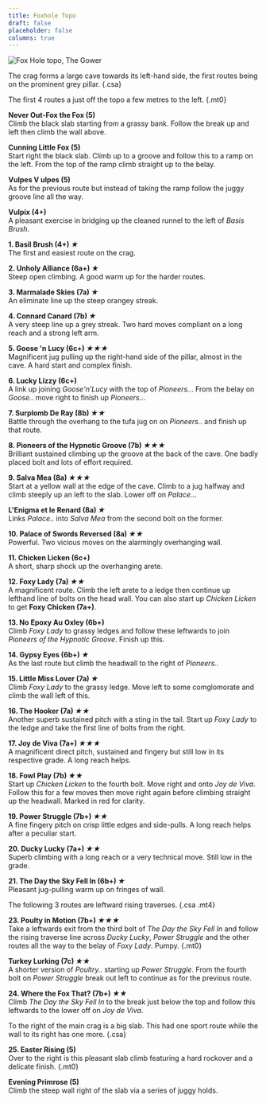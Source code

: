 ```yaml
---
title: Foxhole Topo
draft: false
placeholder: false
columns: true
---
```


![Fox Hole topo, The Gower](/img/south-wales/the-gower/foxhole-topo.jpg)

The crag forms a large cave towards its left-hand side, the first routes being on the prominent grey pillar.
{.csa}

The first 4 routes a just off the topo a few metres to the left.
{.mt0}

**Never Out-Fox the Fox (5)**  
Climb the black slab starting from a grassy bank. Follow the break up and left then climb the wall above.

**Cunning Little Fox (5)**  
Start right the black slab. Climb up to a groove and follow this to a ramp on the left. From the top of the ramp climb straight up to the belay.

**Vulpes V ulpes (5)**  
As for the previous route but instead of taking the ramp follow the juggy groove line all the way.

**Vulpix (4+)**  
A pleasant exercise in bridging up the cleaned runnel to the left of *Basis Brush*.

**1. Basil Brush (4+) *★***  
The first and easiest route on the crag.

**2. Unholy Alliance (6a+) *★***  
Steep open climbing. A good warm up for the harder routes.

**3. Marmalade Skies (7a) *★***  
An eliminate line up the steep orangey streak.

**4. Connard Canard (7b) *★***  
A very steep line up a grey streak. Two hard moves compliant on a long reach and a strong left arm.

**5. Goose 'n Lucy (6c+) *★★★***  
Magnificent jug pulling up the right-hand side of the pillar, almost in the cave. A hard start and complex finish. 

**6. Lucky Lizzy (6c+)**  
A link up joining *Goose'n'Lucy* with the top of *Pioneers..*. From the belay on *Goose..* move right to finish up *Pioneers..*.

**7. Surplomb De Ray (8b)  *★★***  
Battle through the overhang to the tufa jug on on *Pioneers..* and finish up that route.

**8. Pioneers of the Hypnotic Groove (7b) *★★★***  
Brilliant sustained climbing up the groove at the back of the cave. One badly placed bolt and lots of effort required.

**9. Salva Mea (8a) *★★★***  
Start at a yellow wall at the edge of the cave. Climb to a jug halfway and climb steeply up an left to the slab. Lower off on *Palace..*.

**L'Enigma et le Renard (8a) *★***  
Links *Palace..* into *Salva Mea* from the second bolt on the former.


**10. Palace of Swords Reversed (8a) *★★***  
Powerful. Two vicious moves on the alarmingly overhanging wall.

**11. Chicken Licken (6c+)**  
A short, sharp shock up the overhanging arete.

**12. Foxy Lady (7a) *★★***  
A magnificent route. Climb the left arete to a ledge then continue up lefthand line of bolts on the head wall. You can also start up *Chicken Licken* to get **Foxy Chicken (7a+)**.

**13. No Epoxy Au Oxley (6b+)**  
Climb *Foxy Lady* to grassy ledges and follow these leftwards to join *Pioneers of the Hypnotic Groove*. Finish up this.

**14. Gypsy Eyes (6b+) *★***  
As the last route but climb the headwall to the right of *Pioneers..*

**15. Little Miss Lover (7a) *★***  
Climb *Foxy Lady* to the grassy ledge. Move left to some comglomorate and climb the wall left of this.

**16. The Hooker (7a) *★★***  
Another superb sustained pitch with a sting in the tail. Start up *Foxy Lady* to the ledge and take the first line of bolts from the right. 

**17. Joy de Viva (7a+) *★★★***  
A magnificent direct pitch, sustained and fingery but still low in its respective grade. A long reach helps.

**18. Fowl Play (7b) *★★***  
Start up *Chicken Licken* to the fourth bolt. Move right and onto *Joy de Viva*. Follow this for a few moves then move right again before climbing straight up the headwall. Marked in red for clarity.

**19. Power Struggle (7b+) *★★***  
A fine fingery pitch on crisp little edges and side-pulls. A long reach helps after a peculiar start.

**20. Ducky Lucky (7a+) *★★***  
Superb climbing with a long reach or a very technical move. Still low in the grade.


**21. The Day the Sky Fell In (6b+) *★***  
Pleasant jug-pulling warm up on fringes of wall.

The following 3 routes are leftward rising traverses.
{.csa .mt4}

**23. Poulty in Motion (7b+) *★★★***  
Take a leftwards exit from the third bolt of *The Day the Sky Fell In* and follow the rising traverse line across *Ducky Lucky*, *Power Struggle* and the other routes all the way to the belay of *Foxy Lady*. Pumpy.
{.mt0}

**Turkey Lurking (7c) *★★***  
A shorter version of *Poultry..* starting up *Power Struggle*. From the fourth bolt on *Power Struggle* break out left to continue as for the previous route.

**24. Where the Fox That? (7b+) *★★***  
Climb *The Day the Sky Fell In* to the break just below the top and follow this leftwards to the lower off on *Joy de Viva*.

To the right of the main crag is a big slab. This had one sport route while the wall to its right has one more.
{.csa}

**25. Easter Rising (5)**  
Over to the right is this pleasant slab climb featuring a hard rockover and a delicate finish.
{.mt0}

**Evening Primrose (5)**  
Climb the steep wall right of the slab via a series of juggy holds.
